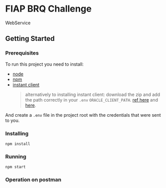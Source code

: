# FIAP BRQ Challenge

WebService

## Getting Started

### Prerequisites

To run this project you need to install:

- [node](https://nodejs.org/en/)
- [npm](https://www.npmjs.com/)
- [instant client](https://www.oracle.com/br/database/technologies/instant-client/downloads.html)
  > alternatively to installing instant client: download the zip and add the path correctly in your `.env` `ORACLE_CLIENT_PATH`. [ref here](https://docs.oracle.com/en/cloud/paas/exadata-express-cloud/csdbp/connect-node-js.html#GUID-C2C00BFD-A78A-4914-BE4E-801CB2C97B2E) and [here](https://www.oracle.com/database/technologies/appdev/quickstartnodeonprem.html).

And create a `.env` file in the project root with the credentials that were sent to you.

### Installing

```
npm install
```

### Running

```
npm start
```

### Operation on postman
